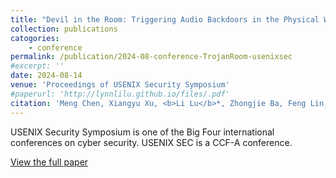 ```yaml
---
title: "Devil in the Room: Triggering Audio Backdoors in the Physical World"
collection: publications
catogories: 
    - conference
permalink: /publication/2024-08-conference-TrojanRoom-usenixsec
#excerpt: ''
date: 2024-08-14
venue: 'Proceedings of USENIX Security Symposium'
#paperurl: 'http://lynnlilu.github.io/files/.pdf'
citation: 'Meng Chen, Xiangyu Xu, <b>Li Lu</b>*, Zhongjie Ba, Feng Lin, Kui Ren. &quot;Devil in the Room: Triggering Audio Backdoors in the Physical World.&quot; <i>Proceedings of USENIX Security Symposium</i>. Philadelphia, PA, USA. 2024. doi: to appear.'
---
```


USENIX Security Symposium is one of the Big Four international conferences on cyber security. USENIX SEC is a CCF-A conference.


[View the full paper](http://www.lynnlilu.io/files/24-TrojanRoom-security.pdf)
